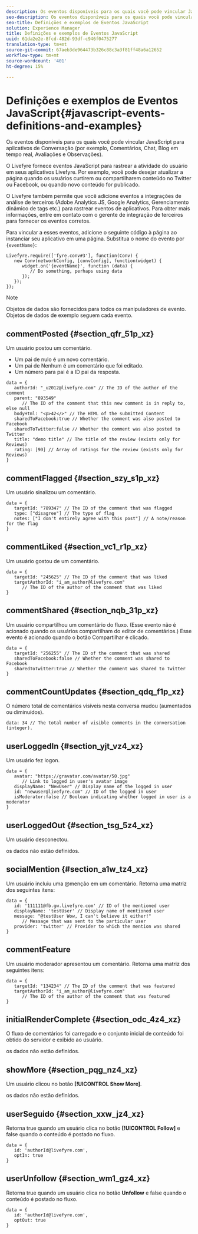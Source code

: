```yaml
---
description: Os eventos disponíveis para os quais você pode vincular JavaScript para aplicativos de Conversação (por exemplo, Comentários, Chat, Blog em tempo real, Avaliações e Observações).
seo-description: Os eventos disponíveis para os quais você pode vincular JavaScript para aplicativos de Conversação (por exemplo, Comentários, Chat, Blog em tempo real, Avaliações e Observações).
seo-title: Definições e exemplos de Eventos JavaScript
solution: Experience Manager
title: Definições e exemplos de Eventos JavaScript
uuid: 61da2e2e-8fcd-482d-93df-c946f0475277
translation-type: tm+mt
source-git-commit: 67aeb3de964473b326c88c3a3f81ff48a6a12652
workflow-type: tm+mt
source-wordcount: '401'
ht-degree: 15%

---
```



# Definições e exemplos de Eventos JavaScript{#javascript-events-definitions-and-examples}

Os eventos disponíveis para os quais você pode vincular JavaScript para aplicativos de Conversação (por exemplo, Comentários, Chat, Blog em tempo real, Avaliações e Observações).

O Livefyre fornece eventos JavaScript para rastrear a atividade do usuário em seus aplicativos Livefyre. Por exemplo, você pode desejar atualizar a página quando os usuários curtirem ou compartilharem conteúdo no Twitter ou Facebook, ou quando novo conteúdo for publicado.

O Livefyre também permite que você adicione eventos a integrações de análise de terceiros (Adobe Analytics JS, Google Analytics, Gerenciamento dinâmico de tags etc.) para rastrear eventos de aplicativos. Para obter mais informações, entre em contato com o gerente de integração de terceiros para fornecer os eventos corretos.

Para vincular a esses eventos, adicione o seguinte código à página ao instanciar seu aplicativo em uma página. Substitua o nome do evento por `{eventName}`:

```
Livefyre.require(['fyre.conv#3'], function(Conv) { 
   new Conv(networkConfig, [convConfig], function(widget) { 
      widget.on('{eventName}', function (data) { 
         // Do something, perhaps using data 
      }); 
   }); 
});
```

>[!NOTE]
>
>Objetos de dados são fornecidos para todos os manipuladores de evento. Objetos de dados de exemplo seguem cada evento.

## commentPosted {#section_qfr_51p_xz}

Um usuário postou um comentário.

* Um pai de nulo é um novo comentário.
* Um pai de Nenhum é um comentário que foi editado.
* Um número para pai é a ID pai da resposta.

```
data = { 
   authorId: "_u2012@livefyre.com" // The ID of the author of the comment  
   parent: "893549"  
      // The ID of the comment that this new comment is in reply to, else null 
   bodyHtml: "<p>42</>" // The HTML of the submitted Content 
   sharedToFacebook:true // Whether the comment was also posted to Facebook 
   sharedToTwitter:false // Whether the comment was also posted to Twitter 
   title: "demo title" // The title of the review (exists only for Reviews) 
   rating: [90] // Array of ratings for the review (exists only for Reviews) 
} 
```

## commentFlagged {#section_szy_s1p_xz}

Um usuário sinalizou um comentário.

```
data = { 
   targetId: "789347" // The ID of the comment that was flagged 
   type: ["disagree"] // The type of flag 
   notes: ["I don't entirely agree with this post"] // A note/reason for the flag 
}
```

## commentLiked {#section_vc1_r1p_xz}

Um usuário gostou de um comentário.

```
data = { 
   targetId: "245625" // The ID of the comment that was liked 
   targetAuthorId: "i_am_author@livefyre.com"  
      // The ID of the author of the comment that was liked 
} 
```

## commentShared {#section_nqb_31p_xz}

Um usuário compartilhou um comentário do fluxo. (Esse evento não é acionado quando os usuários compartilham do editor de comentários.) Esse evento é acionado quando o botão Compartilhar é clicado.

```
data = { 
   targetId: "256255" // The ID of the comment that was shared 
   sharedToFacebook:false // Whether the comment was shared to Facebook 
   sharedToTwitter:true // Whether the comment was shared to Twitter 
}
```

## commentCountUpdates {#section_qdq_f1p_xz}

O número total de comentários visíveis nesta conversa mudou (aumentados ou diminuídos).

```
data: 34 // The total number of visible comments in the conversation (integer). 
```

## userLoggedIn {#section_yjt_vz4_xz}

Um usuário fez logon.

```
data = { 
   avatar: "https://gravatar.com/avatar/50.jpg"  
      // Link to logged in user's avatar image 
   displayName: "NewUser" // Display name of the logged in user 
   id: "newuser@livefyre.com" // ID of the logged in user 
   isModerator:false // Boolean indicating whether logged in user is a moderator 
}
```

## userLoggedOut {#section_tsg_5z4_xz}

Um usuário desconectou.

os dados não estão definidos.

## socialMention {#section_a1w_tz4_xz}

Um usuário incluiu uma @menção em um comentário. Retorna uma matriz dos seguintes itens:

```
data = { 
   id: '111111@fb.gw.livefyre.com' // ID of the mentioned user 
   displayName: 'testUser' // Display name of mentioned user 
   message: "@testUser Wow, I can't believe it either!"  
      // Message that was sent to the particular user 
   provider: 'twitter' // Provider to which the mention was shared 
} 
```

## commentFeature

Um usuário moderador apresentou um comentário. Retorna uma matriz dos seguintes itens:

```
data = { 
   targetId: "134234" // The ID of the comment that was featured 
   targetAuthorId: "i_am_author@livefyre.com"  
      // The ID of the author of the comment that was featured 
}
```

## initialRenderComplete {#section_odc_4z4_xz}

O fluxo de comentários foi carregado e o conjunto inicial de conteúdo foi obtido do servidor e exibido ao usuário.

os dados não estão definidos.

## showMore {#section_pqg_nz4_xz}

Um usuário clicou no botão **[!UICONTROL Show More]**.

os dados não estão definidos.

## userSeguido {#section_xxw_jz4_xz}

Retorna true quando um usuário clica no botão **[!UICONTROL Follow]** e false quando o conteúdo é postado no fluxo.

```
data = { 
   id: 'authorId@livefyre.com', 
   optIn: true 
}
```

## userUnfollow {#section_wm1_gz4_xz}

Retorna true quando um usuário clica no botão **Unfollow** e false quando o conteúdo é postado no fluxo.

```
data = { 
   id: 'authorId@livefyre.com', 
   optOut: true 
}
```

